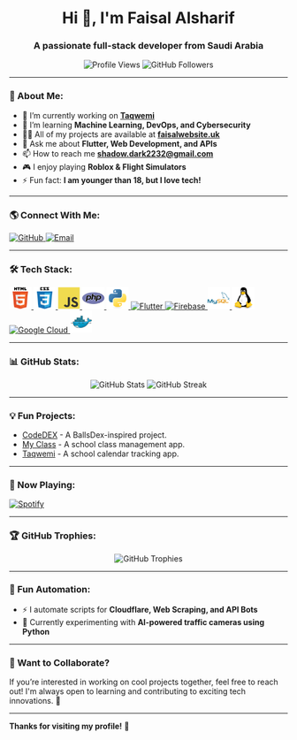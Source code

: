 <h1 align="center">Hi 👋, I'm Faisal Alsharif</h1>
<h3 align="center">A passionate full-stack developer from Saudi Arabia</h3>

<p align="center">
  <img src="https://komarev.com/ghpvc/?username=faisalalsharif1&label=Profile%20Views&color=0e75b6&style=flat" alt="Profile Views" />
  <img src="https://img.shields.io/github/followers/faisalalsharif1?label=Followers&style=social" alt="GitHub Followers" />
</p>

---

### 🚀 About Me:
- 🔭 I’m currently working on **[Taqwemi](https://faisalwebsite.uk/my_class)**
- 🌱 I’m learning **Machine Learning, DevOps, and Cybersecurity**
- 👨‍💻 All of my projects are available at **[faisalwebsite.uk](https://faisalwebsite.uk)**
- 💬 Ask me about **Flutter, Web Development, and APIs**
- 📫 How to reach me **shadow.dark2232@gmail.com**
- 🎮 I enjoy playing **Roblox & Flight Simulators**
- ⚡ Fun fact: **I am younger than 18, but I love tech!**

---

### 🌎 Connect With Me:
<p align="left">
  <a href="https://github.com/faisalalsharif1" target="_blank">
    <img src="https://img.shields.io/badge/GitHub-100000?style=for-the-badge&logo=github&logoColor=white" alt="GitHub"/>
  </a>
  <a href="mailto:shadow.dark2232@gmail.com" target="_blank">
    <img src="https://img.shields.io/badge/Email-D14836?style=for-the-badge&logo=gmail&logoColor=white" alt="Email"/>
  </a>
</p>

---

### 🛠️ Tech Stack:
<p align="left">
  <a href="https://www.w3.org/html/" target="_blank" rel="noreferrer"> 
    <img src="https://raw.githubusercontent.com/devicons/devicon/master/icons/html5/html5-original-wordmark.svg" alt="HTML5" width="40" height="40"/>
  </a> 
  <a href="https://www.w3schools.com/css/" target="_blank" rel="noreferrer">
    <img src="https://raw.githubusercontent.com/devicons/devicon/master/icons/css3/css3-original-wordmark.svg" alt="CSS3" width="40" height="40"/>
  </a> 
  <a href="https://developer.mozilla.org/en-US/docs/Web/JavaScript" target="_blank" rel="noreferrer"> 
    <img src="https://raw.githubusercontent.com/devicons/devicon/master/icons/javascript/javascript-original.svg" alt="JavaScript" width="40" height="40"/>
  </a> 
  <a href="https://www.php.net" target="_blank" rel="noreferrer">
    <img src="https://raw.githubusercontent.com/devicons/devicon/master/icons/php/php-original.svg" alt="PHP" width="40" height="40"/>
  </a> 
  <a href="https://www.python.org" target="_blank" rel="noreferrer">
    <img src="https://raw.githubusercontent.com/devicons/devicon/master/icons/python/python-original.svg" alt="Python" width="40" height="40"/>
  </a>
  <a href="https://flutter.dev" target="_blank" rel="noreferrer">
    <img src="https://www.vectorlogo.zone/logos/flutterio/flutterio-icon.svg" alt="Flutter" width="40" height="40"/>
  </a> 
  <a href="https://firebase.google.com/" target="_blank" rel="noreferrer">
    <img src="https://www.vectorlogo.zone/logos/firebase/firebase-icon.svg" alt="Firebase" width="40" height="40"/>
  </a>
  <a href="https://www.mysql.com/" target="_blank" rel="noreferrer">
    <img src="https://raw.githubusercontent.com/devicons/devicon/master/icons/mysql/mysql-original-wordmark.svg" alt="MySQL" width="40" height="40"/>
  </a>
  <a href="https://www.linux.org/" target="_blank" rel="noreferrer">
    <img src="https://raw.githubusercontent.com/devicons/devicon/master/icons/linux/linux-original.svg" alt="Linux" width="40" height="40"/>
  </a>
  <a href="https://cloud.google.com" target="_blank" rel="noreferrer">
    <img src="https://www.vectorlogo.zone/logos/google_cloud/google_cloud-icon.svg" alt="Google Cloud" width="40" height="40"/>
  </a>
  <a href="https://www.docker.com/" target="_blank" rel="noreferrer">
    <img src="https://raw.githubusercontent.com/devicons/devicon/master/icons/docker/docker-original.svg" alt="Docker" width="40" height="40"/>
  </a>
</p>

---

### 📊 GitHub Stats:
<p align="center">
  <img src="https://github-readme-stats.vercel.app/api?username=faisalalsharif1&show_icons=true&theme=radical" alt="GitHub Stats" width="48%" />
  <img src="https://github-readme-streak-stats.herokuapp.com/?user=faisalalsharif1&theme=radical" alt="GitHub Streak" width="48%"/>
</p>

---

### 💡 Fun Projects:
- [CodeDEX](https://github.com/faisalalsharif0583/CodeDEX) - A BallsDex-inspired project.
- [My Class](https://faisalwebsite.uk/my_class) - A school class management app.
- [Taqwemi](https://faisalwebsite.uk/my_class) - A school calendar tracking app.

---

### 🎵 Now Playing:
[![Spotify](https://novatorem.vercel.app/api/spotify)](https://open.spotify.com/user/3156pwrzdfjpaqvcfxvakb3b3nsi)

---

### 🏆 GitHub Trophies:
<p align="center">
  <img src="https://github-profile-trophy.vercel.app/?username=faisalalsharif1&theme=onedark" alt="GitHub Trophies" />
</p>

---

### 🤖 Fun Automation:
- ⚡ I automate scripts for **Cloudflare, Web Scraping, and API Bots**
- 🔧 Currently experimenting with **AI-powered traffic cameras using Python**

---

### 💬 Want to Collaborate?
If you’re interested in working on cool projects together, feel free to reach out! I'm always open to learning and contributing to exciting tech innovations. 🚀

---

**Thanks for visiting my profile!** 🎉


